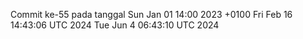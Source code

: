 Commit ke-55 pada tanggal Sun Jan 01 14:00 2023 +0100
Fri Feb 16 14:43:06 UTC 2024
Tue Jun  4 06:43:10 UTC 2024
